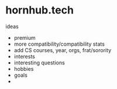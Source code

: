 # hornhub.tech


ideas
- premium
- more compatibility/compatibility stats
- add CS courses, year, orgs, frat/sorority
- interests
- interesting questions
- hobbies
- goals
- 